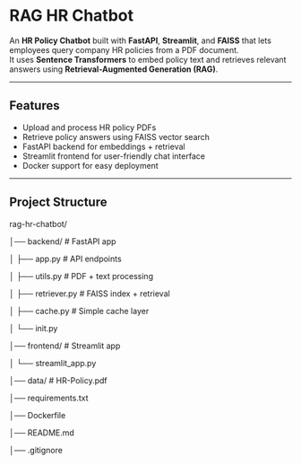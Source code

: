 # RAG HR Chatbot

An **HR Policy Chatbot** built with **FastAPI**, **Streamlit**, and **FAISS** that lets employees query company HR policies from a PDF document.  
It uses **Sentence Transformers** to embed policy text and retrieves relevant answers using **Retrieval-Augmented Generation (RAG)**.

---

## Features
- Upload and process HR policy PDFs
- Retrieve policy answers using FAISS vector search
- FastAPI backend for embeddings + retrieval
- Streamlit frontend for user-friendly chat interface
- Docker support for easy deployment

---

## Project Structure

rag-hr-chatbot/

│── backend/ # FastAPI app

│ ├── app.py # API endpoints

│ ├── utils.py # PDF + text processing

│ ├── retriever.py # FAISS index + retrieval

│ ├── cache.py # Simple cache layer

│ └── init.py


│── frontend/ # Streamlit app

│ └── streamlit_app.py


│── data/ # HR-Policy.pdf 

│── requirements.txt

│── Dockerfile

│── README.md

│── .gitignore

